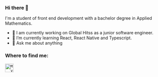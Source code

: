 ### Hi there 👋

I'm a student of front end development with a bachelor degree in Applied Mathematics. 

- 🔭 I am currently working on Global Hitss as a junior software engineer.
- 🌱 I’m currently learning React, React Native and Typescript.
- 💬 Ask me about anything

### Where to find me:

<a href="https://www.linkedin.com/in/leonardo-brombilla/">
  <code><img alt="My linkedin" width="28" src="https://www.flaticon.com/svg/static/icons/svg/1383/1383262.svg" /></code>
</a>
